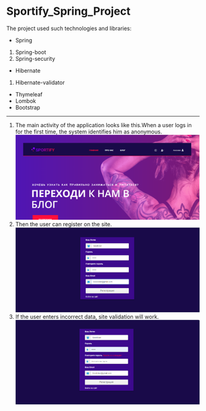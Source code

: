 # Sportify_Spring_Project
The project used such technologies and libraries:
* Spring
 1. Spring-boot
 1. Spring-security
* Hibernate
 1. Hibernate-validator
* Thymeleaf
* Lombok
* Bootstrap
***
1. The main activity of the application looks like this.When a user logs in for the first time, the system identifies him as anonymous.
![main activity](1.png)
2. Then the user can register on the site.
![registration](2.png)
3. If the user enters incorrect data, site validation will work.
![validation](3.png)
